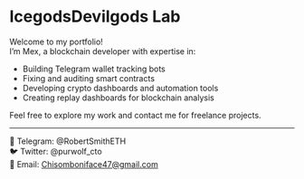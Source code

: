 # IcegodsDevilgods Lab

Welcome to my portfolio!  
I’m Mex, a blockchain developer with expertise in:

- Building Telegram wallet tracking bots  
- Fixing and auditing smart contracts  
- Developing crypto dashboards and automation tools  
- Creating replay dashboards for blockchain analysis  

Feel free to explore my work and contact me for freelance projects.

---

📱 Telegram: @RobertSmithETH  
🐦 Twitter: @purwolf_cto  
📧 Email: Chisomboniface47@gmail.com
